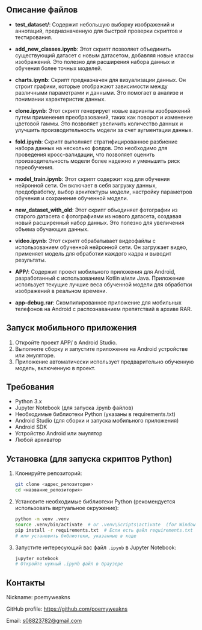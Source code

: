 ## Описание файлов

*   **test_dataset/**: Содержит небольшую выборку изображений и аннотаций, предназначенную для быстрой проверки скриптов и тестирования.

*   **add_new_classes.ipynb**:  Этот скрипт позволяет объединить существующий датасет с новым датасетом, добавляя новые классы изображений. Это полезно для расширения набора данных и обучения более точных моделей.

*   **charts.ipynb**:  Скрипт предназначен для визуализации данных. Он строит графики, которые отображают зависимости между различными параметрами и данными.  Это помогает в анализе и понимании характеристик данных.

*   **clone.ipynb**:  Этот скрипт генерирует новые варианты изображений путем применения преобразований, таких как поворот и изменение цветовой гаммы. Это позволяет увеличить количество данных и улучшить производительность модели за счет аугментации данных.

*   **fold.ipynb**:  Скрипт выполняет стратифицированное разбиение набора данных на несколько фолдов. Это необходимо для проведения кросс-валидации, что позволяет оценить производительность модели более надежно и уменьшить риск переобучения.

*   **model_train.ipynb**:  Этот скрипт содержит код для обучения нейронной сети. Он включает в себя загрузку данных, предобработку, выбор архитектуры модели, настройку параметров обучения и сохранение обученной модели.

*   **new_dataset_with_old**:  Этот скрипт объединяет фотографии из старого датасета с фотографиями из нового датасета, создавая новый расширенный набор данных.  Это полезно для увеличения объема обучающих данных.

*   **video.ipynb**:  Этот скрипт обрабатывает видеофайлы с использованием обученной нейронной сети. Он загружает видео, применяет модель для обработки каждого кадра и выводит результаты.

*   **APP/**:  Содержит проект мобильного приложения для Android, разработанный с использованием Kotlin и/или Java.  Приложение использует текущие лучшие веса обученной модели для обработки изображений в реальном времени.

*   **app-debug.rar**: Скомпилированное приложение для мобильных телефонов на Android с распознаванием препятствий в архиве RAR.

## Запуск мобильного приложения

1.  Откройте проект APP/ в Android Studio.
2.  Выполните сборку и запустите приложение на Android устройстве или эмуляторе.
3.  Приложение автоматически использует предварительно обученную модель, включенную в проект.

## Требования

*   Python 3.x
*   Jupyter Notebook (для запуска .ipynb файлов)
*   Необходимые библиотеки Python (указаны в requirements.txt)
*   Android Studio (для сборки и запуска мобильного приложения)
*   Android SDK
*   Устройство Android или эмулятор
*   Любой архиватор

## Установка (для запуска скриптов Python)

1.  Клонируйте репозиторий:
    ```bash
    git clone <адрес_репозитория>
    cd <название_репозитория>
    ```

2.  Установите необходимые библиотеки Python (рекомендуется использовать виртуальное окружение):
    ```bash
    python -m venv .venv
    source .venv/bin/activate  # or .venv\Scripts\activate  (for Windows)
    pip install -r requirements.txt  # Если есть файл requirements.txt
    # или установить библиотеки, указанные в коде
    ```

3.  Запустите интересующий вас файл `.ipynb` в Jupyter Notebook:
    ```bash
    jupyter notebook
    # Откройте нужный .ipynb файл в браузере
    ```

## Контакты

Nickname: poemyweakns

GitHub profile: https://github.com/poemyweakns

Email: s08823782@gmail.com
